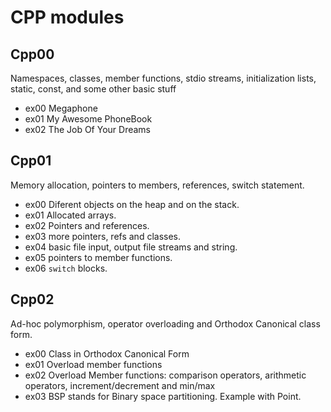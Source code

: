 # CPP modules

## Cpp00
Namespaces, classes, member functions, stdio streams, initialization lists, static, const, and some other basic stuff

-	ex00 Megaphone
-	ex01 My Awesome PhoneBook
-	ex02 The Job Of Your Dreams

## Cpp01
Memory allocation, pointers to members, references, switch statement.

-	ex00 Diferent objects on the heap and on the stack.
-	ex01 Allocated arrays.
-	ex02 Pointers and references.
-	ex03 more pointers, refs and classes.
-	ex04 basic file input, output file streams and string.
-	ex05 pointers to member functions.
-	ex06 ``switch`` blocks.

## Cpp02
Ad-hoc polymorphism, operator overloading and Orthodox Canonical class form.

-	ex00 Class in Orthodox Canonical Form
-	ex01 Overload member functions
-	ex02 Overload Member functions: comparison operators, arithmetic operators, increment/decrement and min/max
-	ex03 BSP stands for Binary space partitioning. Example with Point.